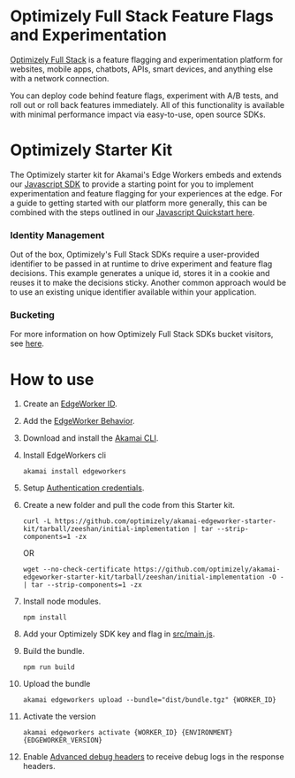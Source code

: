 # Optimizely Full Stack Feature Flags and Experimentation

[Optimizely Full Stack](https://docs.developers.optimizely.com/full-stack/docs) is a feature flagging and experimentation platform for websites, mobile     apps, chatbots, APIs, smart devices, and anything else with a network connection.

You can deploy code behind feature flags, experiment with A/B tests, and roll out or roll back features immediately. All of this functionality is available with minimal performance impact via easy-to-use, open source SDKs.

# Optimizely Starter Kit
The Optimizely starter kit for Akamai's Edge Workers embeds and extends our [Javascript SDK](https://docs.developers.optimizely.com/full-stack/v4.0/docs/javascript-node) to provide a starting point for you to implement experimentation and feature flagging for your experiences at the edge. For a guide to getting started with our platform more generally, this can be combined with the steps outlined in our [Javascript Quickstart here](https://docs.developers.optimizely.com/full-stack/v4.0/docs/javascript-node).

### Identity Management
Out of the box, Optimizely's Full Stack SDKs require a user-provided identifier to be passed in at runtime to drive experiment and feature flag decisions. This example generates a unique id, stores it in a cookie and reuses it to make the decisions sticky. Another common approach would be to use an existing unique identifier available within your application.

### Bucketing
For more information on how Optimizely Full Stack SDKs bucket visitors, see [here](https://docs.developers.optimizely.com/full-stack/v4.0/docs/how-bucketing-works).

# How to use

1. Create an [EdgeWorker ID](https://techdocs.akamai.com/edgeworkers/docs/create-an-edgeworker-id-1).

2. Add the [EdgeWorker Behavior](https://techdocs.akamai.com/edgeworkers/docs/add-the-edgeworker-behavior-1).

3. Download and install the [Akamai CLI](https://developer.akamai.com/getting-started/cli).

4. Install EdgeWorkers cli
    ```
    akamai install edgeworkers
    ```

5. Setup [Authentication credentials](https://techdocs.akamai.com/developer/docs/set-up-authentication-credentials).

6. Create a new folder and pull the code from this Starter kit.

    ```
    curl -L https://github.com/optimizely/akamai-edgeworker-starter-kit/tarball/zeeshan/initial-implementation | tar --strip-components=1 -zx
    ```

    OR

    ```
    wget --no-check-certificate https://github.com/optimizely/akamai-edgeworker-starter-kit/tarball/zeeshan/initial-implementation -O - | tar --strip-components=1 -zx
    ```

7. Install node modules.
  
    ```
    npm install
    ```

8. Add your Optimizely SDK key and flag in [src/main.js](src/main.js).

9. Build the bundle.
  
    ```
    npm run build
    ```

10. Upload the bundle

    ```
    akamai edgeworkers upload --bundle="dist/bundle.tgz" {WORKER_ID}
    ```

11. Activate the version
    
    ```
    akamai edgeworkers activate {WORKER_ID} {ENVIRONMENT} {EDGEWORKER_VERSION}
    ```

12. Enable [Advanced debug headers](https://techdocs.akamai.com/edgeworkers/docs/enable-enhanced-debug-headers) to receive debug logs in the response headers.
